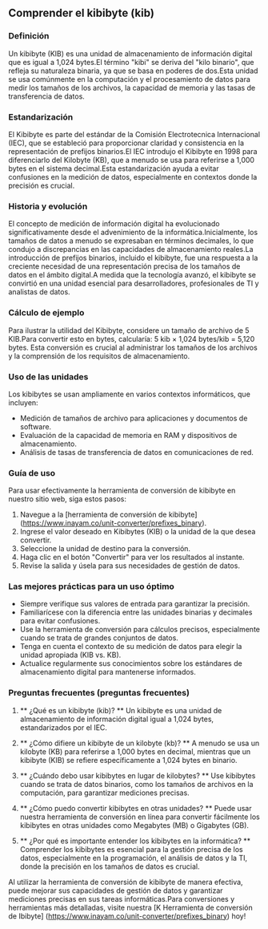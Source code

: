 ## Comprender el kibibyte (kib)

### Definición
Un kibibyte (KIB) es una unidad de almacenamiento de información digital que es igual a 1,024 bytes.El término "kibi" se deriva del "kilo binario", que refleja su naturaleza binaria, ya que se basa en poderes de dos.Esta unidad se usa comúnmente en la computación y el procesamiento de datos para medir los tamaños de los archivos, la capacidad de memoria y las tasas de transferencia de datos.

### Estandarización
El Kibibyte es parte del estándar de la Comisión Electrotecnica Internacional (IEC), que se estableció para proporcionar claridad y consistencia en la representación de prefijos binarios.El IEC introdujo el Kibibyte en 1998 para diferenciarlo del Kilobyte (KB), que a menudo se usa para referirse a 1,000 bytes en el sistema decimal.Esta estandarización ayuda a evitar confusiones en la medición de datos, especialmente en contextos donde la precisión es crucial.

### Historia y evolución
El concepto de medición de información digital ha evolucionado significativamente desde el advenimiento de la informática.Inicialmente, los tamaños de datos a menudo se expresaban en términos decimales, lo que condujo a discrepancias en las capacidades de almacenamiento reales.La introducción de prefijos binarios, incluido el kibibyte, fue una respuesta a la creciente necesidad de una representación precisa de los tamaños de datos en el ámbito digital.A medida que la tecnología avanzó, el kibibyte se convirtió en una unidad esencial para desarrolladores, profesionales de TI y analistas de datos.

### Cálculo de ejemplo
Para ilustrar la utilidad del Kibibyte, considere un tamaño de archivo de 5 KIB.Para convertir esto en bytes, calcularía:
5 kib × 1,024 bytes/kib = 5,120 bytes.
Esta conversión es crucial al administrar los tamaños de los archivos y la comprensión de los requisitos de almacenamiento.

### Uso de las unidades
Los kibibytes se usan ampliamente en varios contextos informáticos, que incluyen:
- Medición de tamaños de archivo para aplicaciones y documentos de software.
- Evaluación de la capacidad de memoria en RAM y dispositivos de almacenamiento.
- Análisis de tasas de transferencia de datos en comunicaciones de red.

### Guía de uso
Para usar efectivamente la herramienta de conversión de kibibyte en nuestro sitio web, siga estos pasos:
1. Navegue a la [herramienta de conversión de kibibyte] (https://www.inayam.co/unit-converter/prefixes_binary).
2. Ingrese el valor deseado en Kibibytes (KIB) o la unidad de la que desea convertir.
3. Seleccione la unidad de destino para la conversión.
4. Haga clic en el botón "Convertir" para ver los resultados al instante.
5. Revise la salida y úsela para sus necesidades de gestión de datos.

### Las mejores prácticas para un uso óptimo
- Siempre verifique sus valores de entrada para garantizar la precisión.
- Familiarícese con la diferencia entre las unidades binarias y decimales para evitar confusiones.
- Use la herramienta de conversión para cálculos precisos, especialmente cuando se trata de grandes conjuntos de datos.
- Tenga en cuenta el contexto de su medición de datos para elegir la unidad apropiada (KIB vs. KB).
- Actualice regularmente sus conocimientos sobre los estándares de almacenamiento digital para mantenerse informados.

### Preguntas frecuentes (preguntas frecuentes)

1. ** ¿Qué es un kibibyte (kib)? **
Un kibibyte es una unidad de almacenamiento de información digital igual a 1,024 bytes, estandarizados por el IEC.

2. ** ¿Cómo difiere un kibibyte de un kilobyte (kb)? **
A menudo se usa un kilobyte (KB) para referirse a 1,000 bytes en decimal, mientras que un kibibyte (KIB) se refiere específicamente a 1,024 bytes en binario.

3. ** ¿Cuándo debo usar kibibytes en lugar de kilobytes? **
Use kibibytes cuando se trata de datos binarios, como los tamaños de archivos en la computación, para garantizar mediciones precisas.

4. ** ¿Cómo puedo convertir kibibytes en otras unidades? **
Puede usar nuestra herramienta de conversión en línea para convertir fácilmente los kibibytes en otras unidades como Megabytes (MB) o Gigabytes (GB).

5. ** ¿Por qué es importante entender los kibibytes en la informática? **
Comprender los kibibytes es esencial para la gestión precisa de los datos, especialmente en la programación, el análisis de datos y la TI, donde la precisión en los tamaños de datos es crucial.

Al utilizar la herramienta de conversión de kibibyte de manera efectiva, puede mejorar sus capacidades de gestión de datos y garantizar mediciones precisas en sus tareas informáticas.Para conversiones y herramientas más detalladas, visite nuestra [K Herramienta de conversión de Ibibyte] (https://www.inayam.co/unit-converter/prefixes_binary) hoy!